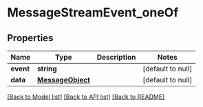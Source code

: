 # MessageStreamEvent_oneOf

## Properties
Name | Type | Description | Notes
------------ | ------------- | ------------- | -------------
**event** | **string** |  | [default to null]
**data** | [**MessageObject**](MessageObject.md) |  | [default to null]

[[Back to Model list]](../README.md#documentation-for-models) [[Back to API list]](../README.md#documentation-for-api-endpoints) [[Back to README]](../README.md)


